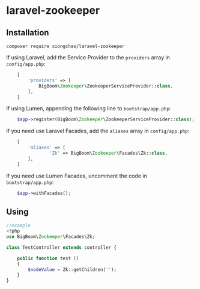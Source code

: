 # laravel-zookeeper

## Installation

`composer require xiongchao/laravel-zookeeper`

If using Laravel, add the Service Provider to the `providers` array in `config/app.php`:
``` php
    [
        'providers' => [
            BigBoom\Zookeeper\ZookeeperServiceProvider::class,
        ],   
    ]
```

If using Lumen, appending the following line to `bootstrap/app.php`:

``` php
    $app->register(BigBoom\Zookeeper\ZookeeperServiceProvider::class);
```

If you need use Laravel Facades, add the `aliases` array in `config/app.php`:
``` php
    [
        'aliases' => [
                'Zk' => BigBoom\Zookeeper\Facades\Zk::class,
        ],
    ]
```

If you need use Lumen Facades, uncomment the code in `bootstrap/app.php`:
``` php
    $app->withFacades();
```

## Using
```php
//example
<?php
use BigBoom\Zookeeper\Facades\Zk;

class TestController extends controller {

    public function test ()
    {
        $nodeValue = Zk::getChildren('');
    }
}

```


